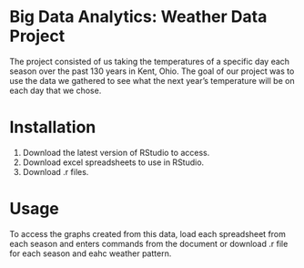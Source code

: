 # Big Data Analytics: Weather Data Project
The project consisted of us taking the temperatures of a specific day each season over the past 130 years in Kent, Ohio. The goal of our project was to use the data we gathered to see what the next year’s temperature will be on each day that we chose. 
# Installation
1. Download the latest version of RStudio to access.
2. Download excel spreadsheets to use in RStudio.
3. Download .r files.
# Usage
To access the graphs created from this data, load each spreadsheet from each season and enters commands from the document or download .r file 
for each season and eahc weather pattern.
